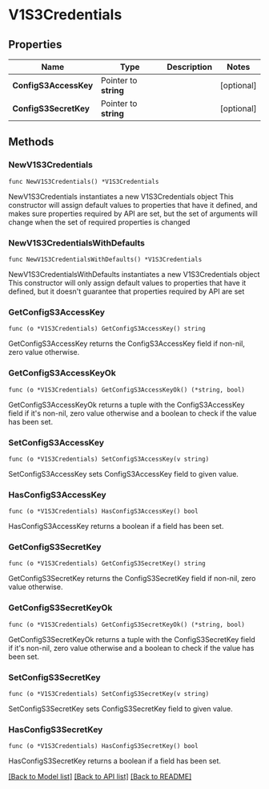 # V1S3Credentials

## Properties

Name | Type | Description | Notes
------------ | ------------- | ------------- | -------------
**ConfigS3AccessKey** | Pointer to **string** |  | [optional] 
**ConfigS3SecretKey** | Pointer to **string** |  | [optional] 

## Methods

### NewV1S3Credentials

`func NewV1S3Credentials() *V1S3Credentials`

NewV1S3Credentials instantiates a new V1S3Credentials object
This constructor will assign default values to properties that have it defined,
and makes sure properties required by API are set, but the set of arguments
will change when the set of required properties is changed

### NewV1S3CredentialsWithDefaults

`func NewV1S3CredentialsWithDefaults() *V1S3Credentials`

NewV1S3CredentialsWithDefaults instantiates a new V1S3Credentials object
This constructor will only assign default values to properties that have it defined,
but it doesn't guarantee that properties required by API are set

### GetConfigS3AccessKey

`func (o *V1S3Credentials) GetConfigS3AccessKey() string`

GetConfigS3AccessKey returns the ConfigS3AccessKey field if non-nil, zero value otherwise.

### GetConfigS3AccessKeyOk

`func (o *V1S3Credentials) GetConfigS3AccessKeyOk() (*string, bool)`

GetConfigS3AccessKeyOk returns a tuple with the ConfigS3AccessKey field if it's non-nil, zero value otherwise
and a boolean to check if the value has been set.

### SetConfigS3AccessKey

`func (o *V1S3Credentials) SetConfigS3AccessKey(v string)`

SetConfigS3AccessKey sets ConfigS3AccessKey field to given value.

### HasConfigS3AccessKey

`func (o *V1S3Credentials) HasConfigS3AccessKey() bool`

HasConfigS3AccessKey returns a boolean if a field has been set.

### GetConfigS3SecretKey

`func (o *V1S3Credentials) GetConfigS3SecretKey() string`

GetConfigS3SecretKey returns the ConfigS3SecretKey field if non-nil, zero value otherwise.

### GetConfigS3SecretKeyOk

`func (o *V1S3Credentials) GetConfigS3SecretKeyOk() (*string, bool)`

GetConfigS3SecretKeyOk returns a tuple with the ConfigS3SecretKey field if it's non-nil, zero value otherwise
and a boolean to check if the value has been set.

### SetConfigS3SecretKey

`func (o *V1S3Credentials) SetConfigS3SecretKey(v string)`

SetConfigS3SecretKey sets ConfigS3SecretKey field to given value.

### HasConfigS3SecretKey

`func (o *V1S3Credentials) HasConfigS3SecretKey() bool`

HasConfigS3SecretKey returns a boolean if a field has been set.


[[Back to Model list]](../README.md#documentation-for-models) [[Back to API list]](../README.md#documentation-for-api-endpoints) [[Back to README]](../README.md)


